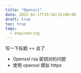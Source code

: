 ```yaml
---
title: "Openssl"
date: 2022-02-17T15:58:31+08:00
draft: true
toc: true
tags: 
  - engineering
---
```


写一下标题 == 会了

- Openssl  rsa 密钥对的问题
- 使用 openssl 模拟 https 
